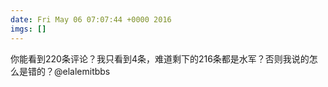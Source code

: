 ```yaml
---
date: Fri May 06 07:07:44 +0000 2016
imgs: []
---
```

&#20320;&#33021;&#30475;&#21040;220&#26465;&#35780;&#35770;&#65311;&#25105;&#21482;&#30475;&#21040;4&#26465;&#65292;&#38590;&#36947;&#21097;&#19979;&#30340;216&#26465;&#37117;&#26159;&#27700;&#20891;&#65311;&#21542;&#21017;&#25105;&#35828;&#30340;&#24590;&#20040;&#26159;&#38169;&#30340;&#65311;@elalemitbbs
